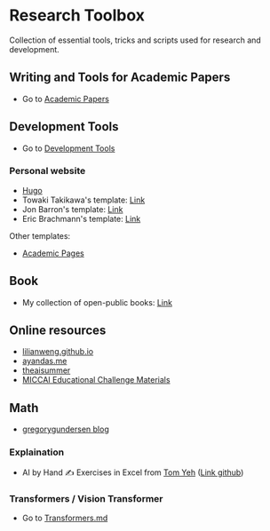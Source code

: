# Research Toolbox
Collection of essential tools, tricks and scripts used for research and development.

<!--  -->
## Writing and Tools for Academic Papers
- Go to [Academic Papers](AcademicPapers/papers.MD)



## Development Tools
- Go to [Development Tools](DevelopmentTools/DevelopmentTools.md)




### Personal website

+ [Hugo](https://gohugo.io/)
+ Towaki Takikawa's template: [Link](https://github.com/tovacinni/research-website-template)
+ Jon Barron's template: [Link](https://github.com/jonbarron/website)
+ Eric Brachmann's template: [Link](https://github.com/ebrach/ebrach.github.io)

Other templates:
+ [Academic Pages](https://github.com/academicpages/academicpages.github.io)




<!--  -->
## Book
- My collection of open-public books: [Link](https://ntkhoa.notion.site/4affd80b09454ba0a37132bd5c1d59e0?v=fb51a179ebd34c4d914e605b222a0fc5&pvs=4)


<!--  -->
## Online resources
- [lilianweng.github.io](https://lilianweng.github.io/)
- [ayandas.me](https://ayandas.me/blogs.html)
- [theaisummer](https://theaisummer.com/learn-ai/)
- [MICCAI Educational Challenge Materials](https://miccai-sb.github.io/materials.html)

## Math
- [gregorygundersen blog](https://gregorygundersen.com/blog/)


### Explaination
- AI by Hand ✍️ Exercises in Excel from [Tom Yeh](https://x.com/ProfTomYeh) ([Link github](https://github.com/ImagineAILab/ai-by-hand-excel))

### Transformers / Vision Transformer
- Go to [Transformers.md](Transformer/Transformers.md)
